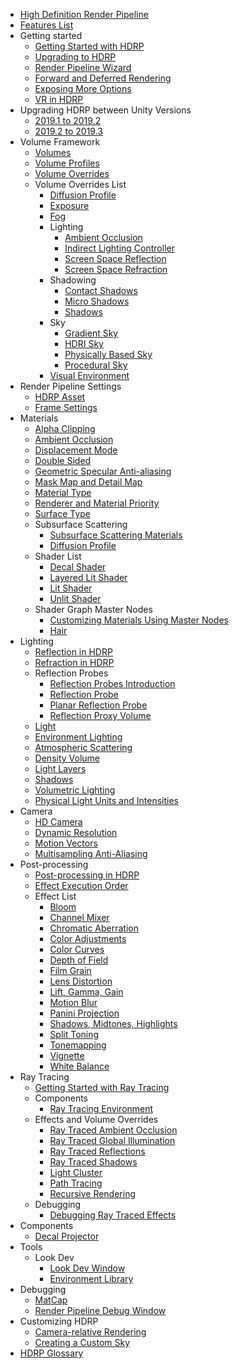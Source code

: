 * [High Definition Render Pipeline](index)
* [Features List](HDRP-Features)
* Getting started
  * [Getting Started with HDRP](Getting-started-with-HDRP)
  * [Upgrading to HDRP](Upgrading-To-HDRP)
  * [Render Pipeline Wizard](Render-Pipeline-Wizard)
  * [Forward and Deferred Rendering](Forward-And-Deferred-Rendering)
  * [Exposing More Options](More-Options)
  * [VR in HDRP](VR-in-HDRP)
* Upgrading HDRP between Unity Versions
  * [2019.1 to 2019.2](Upgrading-from-2019.1-to-2019.2)
  * [2019.2 to 2019.3](Upgrading-from-2019.2-to-2019.3)
* Volume Framework
  * [Volumes](Volumes)
  * [Volume Profiles](Volume-Profile)
  * [Volume Overrides](Volume-Components)
  * Volume Overrides List
    * [Diffusion Profile](Override-Diffusion-Profile)
    * [Exposure](Override-Exposure)
    * [Fog](Override-Fog)
    * Lighting
      * [Ambient Occlusion](Override-Ambient-Occlusion)
      * [Indirect Lighting Controller](Override-Indirect-Lighting-Controller)
      * [Screen Space Reflection](Override-Screen-Space-Reflection)
      * [Screen Space Refraction](Override-Screen-Space-Refraction)
    * Shadowing
      * [Contact Shadows](Override-Contact-Shadows)
      * [Micro Shadows](Override-Micro-Shadows)
      * [Shadows](Override-Shadows)
    * Sky
      * [Gradient Sky](Override-Gradient-Sky)
      * [HDRI Sky](Override-HDRI-Sky)
      * [Physically Based Sky](Override-Physically-Based-Sky)
      * [Procedural Sky](Override-Procedural-Sky)
    * [Visual Environment](Override-Visual-Environment)
* Render Pipeline Settings
  * [HDRP Asset](HDRP-Asset)
  * [Frame Settings](Frame-Settings)
* Materials
  * [Alpha Clipping](Alpha-Clipping)
  * [Ambient Occlusion](Ambient-Occlusion)
  * [Displacement Mode](Displacement-Mode)
  * [Double Sided](Double-Sided)
  * [Geometric Specular Anti-aliasing](Geometric-Specular-Anti-Aliasing)
  * [Mask Map and Detail Map](Mask-Map-and-Detail-Map)
  * [Material Type](Material-Type)
  * [Renderer and Material Priority](Renderer-And-Material-Priority)
  * [Surface Type](Surface-Type)
  * Subsurface Scattering
    * [Subsurface Scattering Materials](Subsurface-Scattering)
    * [Diffusion Profile](Diffusion-Profile)
  * Shader List
    * [Decal Shader](Decal-Shader)
    * [Layered Lit Shader](Layered-Lit-Shader)
    * [Lit Shader](Lit-Shader)
    * [Unlit Shader](Unlit-Shader)
  * Shader Graph Master Nodes
    * [Customizing Materials Using Master Nodes](Creating-and-Editing-HDRP-Shader-Graphs)
    * [Hair](Master-Node-Hair)
* Lighting
  * [Reflection in HDRP](Reflection-in-HDRP)
  * [Refraction in HDRP](Refraction-in-HDRP)
  * Reflection Probes
    * [Reflection Probes Introduction](Reflection-Probes-Intro)
    * [Reflection Probe](Reflection-Probe)
    * [Planar Reflection Probe](Planar-Reflection-Probe)
    * [Reflection Proxy Volume](Reflection-Proxy-Volume)
  * [Light](Light-Component)
  * [Environment Lighting](Environment-Lighting)
  * [Atmospheric Scattering](Atmospheric-Scattering)
  * [Density Volume](Density-Volume)
  * [Light Layers](Light-Layers)
  * [Shadows](Shadows-in-HDRP)
  * [Volumetric Lighting](Volumetric-Lighting)
  * [Physical Light Units and Intensities](Physical-Light-Units)
* Camera
  * [HD Camera](HDRP-Camera)
  * [Dynamic Resolution](Dynamic-Resolution)
  * [Motion Vectors](Motion-Vectors)
  * [Multisampling Anti-Aliasing](MSAA)
* Post-processing
  * [Post-processing in HDRP](Post-Processing-Main)
  * [Effect Execution Order](Post-Processing-Execution-Order)
  * Effect List
    * [Bloom](Post-Processing-Bloom)
    * [Channel Mixer](Post-Processing-Channel-Mixer)
    * [Chromatic Aberration](Post-Processing-Chromatic-Aberration)
    * [Color Adjustments](Post-Processing-Color-Adjustments)
    * [Color Curves](Post-Processing-Color-Curves)
    * [Depth of Field](Post-Processing-Depth-of-Field)
    * [Film Grain](Post-Processing-Film-Grain)
    * [Lens Distortion](Post-Processing-Lens-Distortion)
    * [Lift, Gamma, Gain](Post-Processing-Lift-Gamma-Gain)
    * [Motion Blur](Post-Processing-Motion-Blur)
    * [Panini Projection](Post-Processing-Panini-Projection)
    * [Shadows, Midtones, Highlights](Post-Processing-Shadows-Midtones-Highlights)
    * [Split Toning](Post-Processing-Split-Toning)
    * [Tonemapping](Post-Processing-Tonemapping)
    * [Vignette](Post-Processing-Vignette)
    * [White Balance](Post-Processing-White-Balance)
* Ray Tracing
  * [Getting Started with Ray Tracing](Ray-Tracing-Getting-Started)
  * Components
    * [Ray Tracing Environment](Ray-Tracing-Environment)
  * Effects and Volume Overrides
    * [Ray Traced Ambient Occlusion](Ray-Traced-Ambient-Occlusion)
    * [Ray Traced Global Illumination](Ray-Traced-Global-Illumination)
    * [Ray Traced Reflections](Ray-Traced-Reflections)
    * [Ray Traced Shadows](Ray-Traced-Shadows)
    * [Light Cluster](Ray-Tracing-Light-Cluster)
    * [Path Tracing](Ray-Tracing-Path-Tracing)
    * [Recursive Rendering](Ray-Tracing-Recursive-Rendering)
  * Debugging
    * [Debugging Ray Traced Effects](Ray-Tracing-Debug)
* Components
  * [Decal Projector](Decal-Projector)
* Tools
  * Look Dev
    * [Look Dev Window](Look-Dev)
    * [Environment Library](Look-Dev-Environment-Library)
* Debugging
  * [MatCap](MatCap)
  * [Render Pipeline Debug Window](Render-Pipeline-Debug-Window)
* Customizing HDRP
  * [Camera-relative Rendering](Camera-Relative-Rendering)
  * [Creating a Custom Sky ](Creating-a-Custom-Sky)
* [HDRP Glossary](Glossary)

